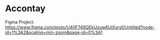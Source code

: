 # Accontay

Figma Project:
https://www.figma.com/proto/U40F748QEkUzuw6UiXxrsf/Untitled?node-id=1%3A2&scaling=min-zoom&page-id=0%3A1
